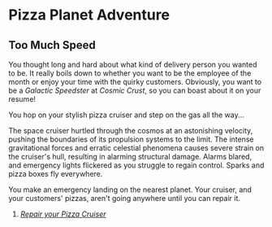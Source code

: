 # Pizza Planet Adventure

## Too Much Speed

You thought long and hard about what kind of delivery person you wanted to be. It really boils down to whether you want to be the employee of the month or enjoy your time with the quirky customers. Obviously, you want to be a *Galactic Speedster* at *Cosmic Crust*, so you can boast about it on your resume!

You hop on your stylish pizza cruiser and step on the gas all the way...

The space cruiser hurtled through the cosmos at an astonishing velocity, pushing the boundaries of its propulsion systems to the limit. 
The intense gravitational forces and erratic celestial phenomena causes severe strain on the cruiser's hull, resulting in alarming structural damage. Alarms blared, and emergency lights flickered as you struggle to regain control. Sparks and pizza boxes fly everywhere.

You make an emergency landing on the nearest planet. Your cruiser, and your customers' pizzas, aren't going anywhere until you can repair it.

1. *[Repair your Pizza Cruiser](./upgrade_ship.md)*

